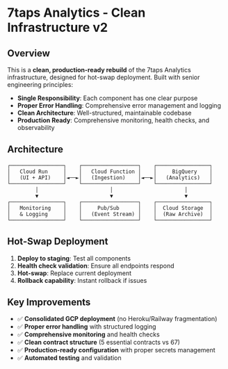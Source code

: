 # 7taps Analytics - Clean Infrastructure v2

## Overview

This is a **clean, production-ready rebuild** of the 7taps Analytics infrastructure, designed for hot-swap deployment. Built with senior engineering principles:

- **Single Responsibility**: Each component has one clear purpose
- **Proper Error Handling**: Comprehensive error management and logging
- **Clean Architecture**: Well-structured, maintainable codebase
- **Production Ready**: Comprehensive monitoring, health checks, and observability

## Architecture

```
┌─────────────────┐    ┌──────────────────┐    ┌─────────────────┐
│   Cloud Run     │    │   Cloud Function │    │     BigQuery    │
│   (UI + API)    │◄──►│   (Ingestion)    │◄──►│   (Analytics)   │
└─────────────────┘    └──────────────────┘    └─────────────────┘
         │                       │                       │
         ▼                       ▼                       ▼
┌─────────────────┐    ┌──────────────────┐    ┌─────────────────┐
│   Monitoring    │    │     Pub/Sub      │    │  Cloud Storage  │
│   & Logging     │    │   (Event Stream) │    │  (Raw Archive)  │
└─────────────────┘    └──────────────────┘    └─────────────────┘
```

## Hot-Swap Deployment

1. **Deploy to staging**: Test all components
2. **Health check validation**: Ensure all endpoints respond
3. **Hot-swap**: Replace current deployment
4. **Rollback capability**: Instant rollback if issues

## Key Improvements

- ✅ **Consolidated GCP deployment** (no Heroku/Railway fragmentation)
- ✅ **Proper error handling** with structured logging
- ✅ **Comprehensive monitoring** and health checks
- ✅ **Clean contract structure** (5 essential contracts vs 67)
- ✅ **Production-ready configuration** with proper secrets management
- ✅ **Automated testing** and validation

